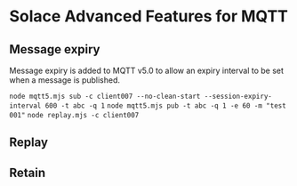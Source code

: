 # Solace Advanced Features for MQTT

## Message expiry

Message expiry is added to MQTT v5.0 to allow an expiry interval to be set when a message is published.

`node mqtt5.mjs sub -c client007 --no-clean-start --session-expiry-interval 600 -t abc -q 1`
`node mqtt5.mjs pub -t abc -q 1 -e 60 -m "test 001"`
`node replay.mjs -c client007`

## Replay


## Retain
